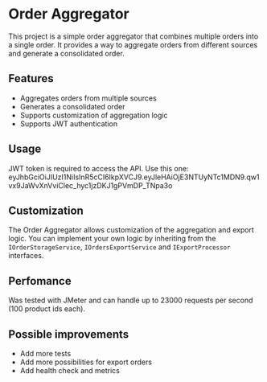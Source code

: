 ﻿# Order Aggregator

This project is a simple order aggregator that combines multiple orders into a single order. It provides a way to aggregate orders from different sources and generate a consolidated order.

## Features

- Aggregates orders from multiple sources
- Generates a consolidated order
- Supports customization of aggregation logic
- Supports JWT authentication

## Usage

JWT token is required to access the API. 
Use this one: eyJhbGciOiJIUzI1NiIsInR5cCI6IkpXVCJ9.eyJleHAiOjE3NTUyNTc1MDN9.qw1vx9JaWvXnVviClec_hyc1jzDKJ1gPVmDP_TNpa3o

## Customization

The Order Aggregator allows customization of the aggregation and export logic. 
You can implement your own logic by inheriting from the `IOrderStorageService`, `IOrdersExportService` and `IExportProcessor` interfaces.

## Perfomance

Was tested with JMeter and can handle up to 23000 requests per second (100 product ids each).

## Possible improvements

- Add more tests 
- Add more possibilities for export orders
- Add health check and metrics


